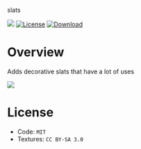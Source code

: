 
slats

![](https://github.com/mt-mods/slats/workflows/luacheck/badge.svg)
[![License](https://img.shields.io/badge/License-MIT%20and%20CC%20BY--SA%203.0-green.svg)](license.txt)
[![Download](https://img.shields.io/badge/Download-ContentDB-blue.svg)](https://content.minetest.net/packages/mt-mods/slats)


# Overview

Adds decorative slats that have a lot of uses

![](./screenshot.png)

# License

* Code: `MIT`
* Textures: `CC BY-SA 3.0`
